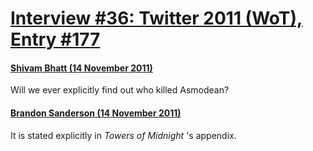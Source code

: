 # [Interview #36: Twitter 2011 (WoT), Entry #177](https://www.theoryland.com/intvmain.php?i=36#177)

#### [Shivam Bhatt (14 November 2011)](http://twitter.com/elektrotal/status/136145832369065985)

Will we ever explicitly find out who killed Asmodean?

#### [Brandon Sanderson (14 November 2011)](http://twitter.com/BrandSanderson/status/136149607813091329)

It is stated explicitly in
*Towers of Midnight*
's appendix.

